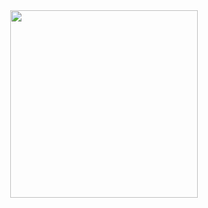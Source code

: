 <div id="header" align="center">
  <img src="https://media.tenor.com/CzdMW7wnLn8AAAAC/coding.gif" width="300"/>
</div>
